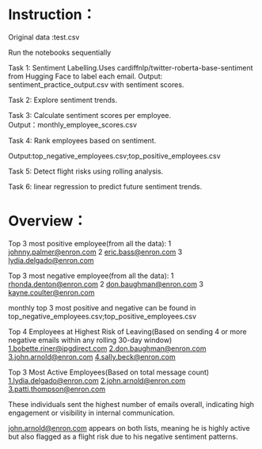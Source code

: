 # Instruction：
Original data :test.csv

Run the notebooks sequentially

Task 1: Sentiment Labelling.Uses cardiffnlp/twitter-roberta-base-sentiment from Hugging Face to label each email.
  Output: sentiment_practice_output.csv with sentiment scores.

Task 2: Explore sentiment trends.
  
Task 3: Calculate sentiment scores per employee.  
  Output：monthly_employee_scores.csv
  
Task 4: Rank employees based on sentiment.

  Output:top_negative_employees.csv;top_positive_employees.csv
  
Task 5: Detect flight risks using rolling analysis.

Task 6: linear regression to predict future sentiment trends.

# Overview：
Top 3 most positive employee(from all the data):
1	johnny.palmer@enron.com
2	eric.bass@enron.com
3	lydia.delgado@enron.com

Top 3 most negative employee(from all the data):
1	rhonda.denton@enron.com
2	don.baughman@enron.com
3	kayne.coulter@enron.com

monthly top 3 most positive and negative can be found in top_negative_employees.csv;top_positive_employees.csv

Top 4 Employees at Highest Risk of Leaving(Based on sending 4 or more negative emails within any rolling 30-day window)
1.bobette.riner@ipgdirect.com
2.don.baughman@enron.com
3.john.arnold@enron.com
4.sally.beck@enron.com

Top 3 Most Active Employees(Based on total message count)
1.lydia.delgado@enron.com
2.john.arnold@enron.com
3.patti.thompson@enron.com

These individuals sent the highest number of emails overall, indicating high engagement or visibility in internal communication.

john.arnold@enron.com appears on both lists, meaning he is highly active but also flagged as a flight risk due to his negative sentiment patterns.
